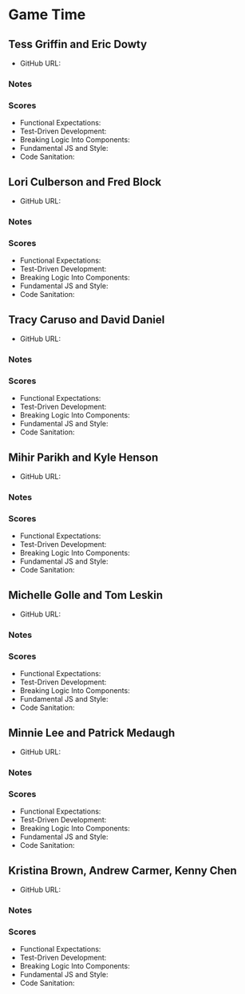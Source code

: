 # Game Time

## Tess Griffin and Eric Dowty

* GitHub URL:

### Notes

### Scores

* Functional Expectations:
* Test-Driven Development:
* Breaking Logic Into Components:
* Fundamental JS and Style:
* Code Sanitation:

## Lori Culberson and Fred Block

* GitHub URL:

### Notes

### Scores

* Functional Expectations:
* Test-Driven Development:
* Breaking Logic Into Components:
* Fundamental JS and Style:
* Code Sanitation:

## Tracy Caruso and David Daniel

* GitHub URL:

### Notes

### Scores

* Functional Expectations:
* Test-Driven Development:
* Breaking Logic Into Components:
* Fundamental JS and Style:
* Code Sanitation:

## Mihir Parikh and Kyle Henson

* GitHub URL:

### Notes

### Scores

* Functional Expectations:
* Test-Driven Development:
* Breaking Logic Into Components:
* Fundamental JS and Style:
* Code Sanitation:

## Michelle Golle and Tom Leskin

* GitHub URL:

### Notes

### Scores

* Functional Expectations:
* Test-Driven Development:
* Breaking Logic Into Components:
* Fundamental JS and Style:
* Code Sanitation:

## Minnie Lee and Patrick Medaugh

* GitHub URL:

### Notes

### Scores

* Functional Expectations:
* Test-Driven Development:
* Breaking Logic Into Components:
* Fundamental JS and Style:
* Code Sanitation:

## Kristina Brown, Andrew Carmer, Kenny Chen

* GitHub URL:

### Notes

### Scores

* Functional Expectations:
* Test-Driven Development:
* Breaking Logic Into Components:
* Fundamental JS and Style:
* Code Sanitation:
